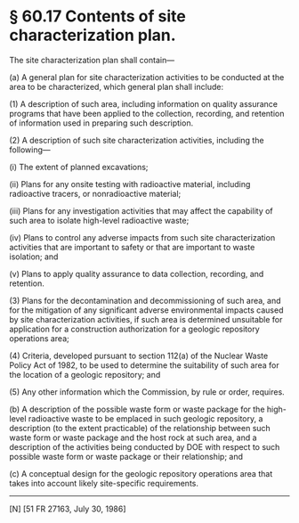 # § 60.17   Contents of site characterization plan.

The site characterization plan shall contain—


(a) A general plan for site characterization activities to be conducted at the area to be characterized, which general plan shall include:


(1) A description of such area, including information on quality assurance programs that have been applied to the collection, recording, and retention of information used in preparing such description.


(2) A description of such site characterization activities, including the following—


(i) The extent of planned excavations;


(ii) Plans for any onsite testing with radioactive material, including radioactive tracers, or nonradioactive material;


(iii) Plans for any investigation activities that may affect the capability of such area to isolate high-level radioactive waste;


(iv) Plans to control any adverse impacts from such site characterization activities that are important to safety or that are important to waste isolation; and


(v) Plans to apply quality assurance to data collection, recording, and retention.


(3) Plans for the decontamination and decommissioning of such area, and for the mitigation of any significant adverse environmental impacts caused by site characterization activities, if such area is determined unsuitable for application for a construction authorization for a geologic repository operations area;


(4) Criteria, developed pursuant to section 112(a) of the Nuclear Waste Policy Act of 1982, to be used to determine the suitability of such area for the location of a geologic repository; and


(5) Any other information which the Commission, by rule or order, requires.


(b) A description of the possible waste form or waste package for the high-level radioactive waste to be emplaced in such geologic repository, a description (to the extent practicable) of the relationship between such waste form or waste package and the host rock at such area, and a description of the activities being conducted by DOE with respect to such possible waste form or waste package or their relationship; and 


(c) A conceptual design for the geologic repository operations area that takes into account likely site-specific requirements.



---

[N] [51 FR 27163, July 30, 1986]




